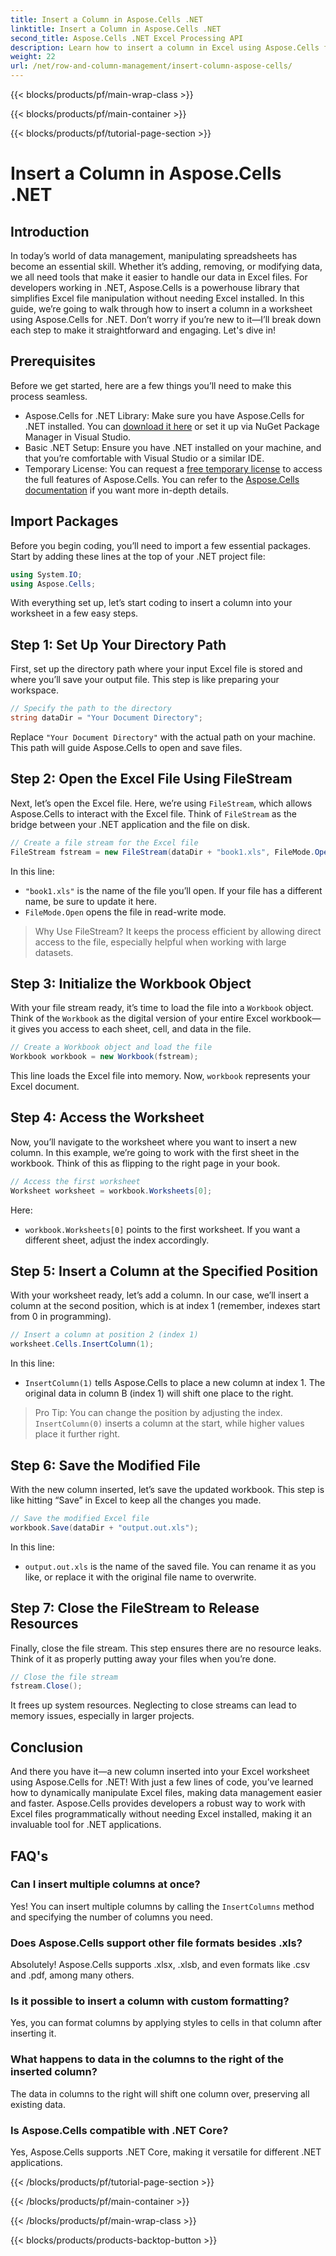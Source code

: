 ```yaml
---
title: Insert a Column in Aspose.Cells .NET
linktitle: Insert a Column in Aspose.Cells .NET
second_title: Aspose.Cells .NET Excel Processing API
description: Learn how to insert a column in Excel using Aspose.Cells for .NET. Follow our simple, step-by-step guide to add a new column seamlessly. Perfect for .NET developers.
weight: 22
url: /net/row-and-column-management/insert-column-aspose-cells/
---
```


{{< blocks/products/pf/main-wrap-class >}}

{{< blocks/products/pf/main-container >}}

{{< blocks/products/pf/tutorial-page-section >}}

# Insert a Column in Aspose.Cells .NET

## Introduction
In today’s world of data management, manipulating spreadsheets has become an essential skill. Whether it’s adding, removing, or modifying data, we all need tools that make it easier to handle our data in Excel files. For developers working in .NET, Aspose.Cells is a powerhouse library that simplifies Excel file manipulation without needing Excel installed. In this guide, we’re going to walk through how to insert a column in a worksheet using Aspose.Cells for .NET. Don’t worry if you’re new to it—I’ll break down each step to make it straightforward and engaging. Let's dive in!
## Prerequisites
Before we get started, here are a few things you’ll need to make this process seamless.
- Aspose.Cells for .NET Library: Make sure you have Aspose.Cells for .NET installed. You can [download it here](https://releases.aspose.com/cells/net/) or set it up via NuGet Package Manager in Visual Studio.
- Basic .NET Setup: Ensure you have .NET installed on your machine, and that you’re comfortable with Visual Studio or a similar IDE.
- Temporary License: You can request a [free temporary license](https://purchase.aspose.com/temporary-license/) to access the full features of Aspose.Cells.
You can refer to the [Aspose.Cells documentation](https://reference.aspose.com/cells/net/) if you want more in-depth details.
## Import Packages
Before you begin coding, you’ll need to import a few essential packages. Start by adding these lines at the top of your .NET project file:
```csharp
using System.IO;
using Aspose.Cells;
```
With everything set up, let’s start coding to insert a column into your worksheet in a few easy steps.
## Step 1: Set Up Your Directory Path
First, set up the directory path where your input Excel file is stored and where you’ll save your output file. This step is like preparing your workspace.
```csharp
// Specify the path to the directory
string dataDir = "Your Document Directory";
```
Replace `"Your Document Directory"` with the actual path on your machine. This path will guide Aspose.Cells to open and save files.
## Step 2: Open the Excel File Using FileStream
Next, let’s open the Excel file. Here, we’re using `FileStream`, which allows Aspose.Cells to interact with the Excel file. Think of `FileStream` as the bridge between your .NET application and the file on disk.
```csharp
// Create a file stream for the Excel file
FileStream fstream = new FileStream(dataDir + "book1.xls", FileMode.Open);
```
In this line:
- `"book1.xls"` is the name of the file you’ll open. If your file has a different name, be sure to update it here.
- `FileMode.Open` opens the file in read-write mode.
> Why Use FileStream? It keeps the process efficient by allowing direct access to the file, especially helpful when working with large datasets.
## Step 3: Initialize the Workbook Object
With your file stream ready, it’s time to load the file into a `Workbook` object. Think of the `Workbook` as the digital version of your entire Excel workbook—it gives you access to each sheet, cell, and data in the file.
```csharp
// Create a Workbook object and load the file
Workbook workbook = new Workbook(fstream);
```
This line loads the Excel file into memory. Now, `workbook` represents your Excel document.
## Step 4: Access the Worksheet
Now, you’ll navigate to the worksheet where you want to insert a new column. In this example, we’re going to work with the first sheet in the workbook. Think of this as flipping to the right page in your book.
```csharp
// Access the first worksheet
Worksheet worksheet = workbook.Worksheets[0];
```
Here:
- `workbook.Worksheets[0]` points to the first worksheet. If you want a different sheet, adjust the index accordingly.
## Step 5: Insert a Column at the Specified Position
With your worksheet ready, let’s add a column. In our case, we’ll insert a column at the second position, which is at index 1 (remember, indexes start from 0 in programming).
```csharp
// Insert a column at position 2 (index 1)
worksheet.Cells.InsertColumn(1);
```
In this line:
- `InsertColumn(1)` tells Aspose.Cells to place a new column at index 1. The original data in column B (index 1) will shift one place to the right.
> Pro Tip: You can change the position by adjusting the index. `InsertColumn(0)` inserts a column at the start, while higher values place it further right.
## Step 6: Save the Modified File
With the new column inserted, let’s save the updated workbook. This step is like hitting “Save” in Excel to keep all the changes you made.
```csharp
// Save the modified Excel file
workbook.Save(dataDir + "output.out.xls");
```
In this line:
- `output.out.xls` is the name of the saved file. You can rename it as you like, or replace it with the original file name to overwrite.
## Step 7: Close the FileStream to Release Resources
Finally, close the file stream. This step ensures there are no resource leaks. Think of it as properly putting away your files when you’re done.
```csharp
// Close the file stream
fstream.Close();
```
It frees up system resources. Neglecting to close streams can lead to memory issues, especially in larger projects.
## Conclusion
And there you have it—a new column inserted into your Excel worksheet using Aspose.Cells for .NET! With just a few lines of code, you’ve learned how to dynamically manipulate Excel files, making data management easier and faster. Aspose.Cells provides developers a robust way to work with Excel files programmatically without needing Excel installed, making it an invaluable tool for .NET applications.
## FAQ's
### Can I insert multiple columns at once?  
Yes! You can insert multiple columns by calling the `InsertColumns` method and specifying the number of columns you need.
### Does Aspose.Cells support other file formats besides .xls?  
Absolutely! Aspose.Cells supports .xlsx, .xlsb, and even formats like .csv and .pdf, among many others.
### Is it possible to insert a column with custom formatting?  
Yes, you can format columns by applying styles to cells in that column after inserting it.
### What happens to data in the columns to the right of the inserted column?  
The data in columns to the right will shift one column over, preserving all existing data.
### Is Aspose.Cells compatible with .NET Core?  
Yes, Aspose.Cells supports .NET Core, making it versatile for different .NET applications.

{{< /blocks/products/pf/tutorial-page-section >}}

{{< /blocks/products/pf/main-container >}}

{{< /blocks/products/pf/main-wrap-class >}}

{{< blocks/products/products-backtop-button >}}
